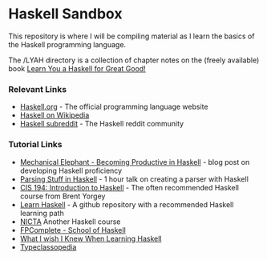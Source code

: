 Haskell Sandbox
===============

This repository is where I will be compiling material as I learn the basics of the Haskell programming language.

The /LYAH directory is a collection of chapter notes on the (freely available) book [Learn You a Haskell for Great Good!](http://learnyouahaskell.com/chapters)

### Relevant Links

* [Haskell.org](https://www.haskell.org/) - The official programming language website
* [Haskell on Wikipedia](http://en.wikipedia.org/wiki/Haskell_(programming_language))
* [Haskell subreddit](https://www.reddit.com/r/haskell/) - The Haskell reddit community

### Tutorial Links

* [Mechanical Elephant - Becoming Productive in Haskell](http://mechanical-elephant.com/thoughts/2015-04-20-becoming-productive-in-haskell/) - blog post on developing Haskell proficiency
* [Parsing Stuff in Haskell](https://www.youtube.com/watch?v=r_Enynu_TV0) - 1 hour talk on creating a parser with Haskell
* [CIS 194: Introduction to Haskell](http://www.cis.upenn.edu/~cis194/spring13/) - The often recommended Haskell course from Brent Yorgey
* [Learn Haskell](https://github.com/bitemyapp/learnhaskell) - A github repository with a recommended Haskell learning path
* [NICTA](https://github.com/NICTA/course) Another Haskell course
* [FPComplete - School of Haskell](https://www.fpcomplete.com/school)
* [What I wish I Knew When Learning Haskell](http://dev.stephendiehl.com/hask/)
* [Typeclassopedia](https://wiki.haskell.org/Typeclassopedia)

